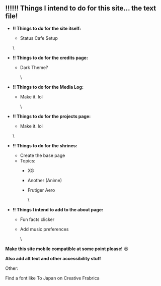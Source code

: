 ## !!!!!! Things I intend to do for this site... the text file!

* **!! Things to do for the site itself:**
  * Status Cafe Setup

  \
* **!! Things to do for the credits page:**
  * Dark Theme?

    \
* **!! Things to do for the Media Log:**
  * Make it. lol

    \
* **!! Things to do for the projects page:**
  * Make it. lol

  \
* **!! Things to do for the shrines:**
  * Create the base page
  * Topics:
    * XG
    * Another (Anime)
    * Frutiger Aero

      \
* **!! Things I intend to add to the about page:**
  * Fun facts clicker
  * Add music preferences

    \

**Make this site mobile compatible at some point please!** :laughing:

**Also add alt text and other accessibility stuff**


Other:

Find a font like To Japan on Creative Frabrica